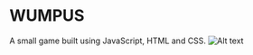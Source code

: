 # WUMPUS
A small game built using JavaScript, HTML and CSS.
![Alt text](https://github.com/abhishekkulkarni15/WUMPUS/blob/master/Screenshot.JPG "Optional title")
